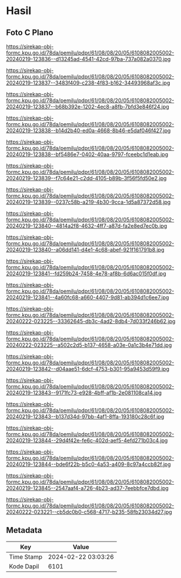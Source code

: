 # Hasil

## Foto C Plano

https://sirekap-obj-formc.kpu.go.id/78da/pemilu/pdpr/61/08/08/20/05/6108082005002-20240219-123836--d13245ad-4541-42cd-97ba-737a082a0370.jpg

https://sirekap-obj-formc.kpu.go.id/78da/pemilu/pdpr/61/08/08/20/05/6108082005002-20240219-123837--3483f409-c238-4f83-b162-34493968af3c.jpg

https://sirekap-obj-formc.kpu.go.id/78da/pemilu/pdpr/61/08/08/20/05/6108082005002-20240219-123837--b68b392e-1202-4ec8-a8fb-7bfd3e846f24.jpg

https://sirekap-obj-formc.kpu.go.id/78da/pemilu/pdpr/61/08/08/20/05/6108082005002-20240219-123838--b14d2b40-ed0a-4668-8b46-e5daf046f427.jpg

https://sirekap-obj-formc.kpu.go.id/78da/pemilu/pdpr/61/08/08/20/05/6108082005002-20240219-123838--bf5486e7-0402-40aa-9797-fceebc1d1eab.jpg

https://sirekap-obj-formc.kpu.go.id/78da/pemilu/pdpr/61/08/08/20/05/6108082005002-20240219-123839--f7c64e21-c2dd-4105-b89b-3f56f5fd50e2.jpg

https://sirekap-obj-formc.kpu.go.id/78da/pemilu/pdpr/61/08/08/20/05/6108082005002-20240219-123839--0237c58b-a219-4b30-9cca-1d5a87372d58.jpg

https://sirekap-obj-formc.kpu.go.id/78da/pemilu/pdpr/61/08/08/20/05/6108082005002-20240219-123840--4814a2f8-4632-4ff7-a87d-fa2e8ed7ec0b.jpg

https://sirekap-obj-formc.kpu.go.id/78da/pemilu/pdpr/61/08/08/20/05/6108082005002-20240219-123840--a06dd141-d4e1-4c68-abef-921f161791b8.jpg

https://sirekap-obj-formc.kpu.go.id/78da/pemilu/pdpr/61/08/08/20/05/6108082005002-20240219-123841--fd259b24-7458-4e78-af8b-6d6ac015f0df.jpg

https://sirekap-obj-formc.kpu.go.id/78da/pemilu/pdpr/61/08/08/20/05/6108082005002-20240219-123841--4a60fc68-a660-4407-9d81-ab394d1c6ee7.jpg

https://sirekap-obj-formc.kpu.go.id/78da/pemilu/pdpr/61/08/08/20/05/6108082005002-20240222-023225--33362645-db3c-4ad2-8db4-7d033f246b62.jpg

https://sirekap-obj-formc.kpu.go.id/78da/pemilu/pdpr/61/08/08/20/05/6108082005002-20240222-023225--a502c2d5-b137-4658-a03e-0a1c3b4e71dd.jpg

https://sirekap-obj-formc.kpu.go.id/78da/pemilu/pdpr/61/08/08/20/05/6108082005002-20240219-123842--d04aae51-6dcf-4753-b301-95a9453d59f9.jpg

https://sirekap-obj-formc.kpu.go.id/78da/pemilu/pdpr/61/08/08/20/05/6108082005002-20240219-123843--9171fc73-e928-4bff-af1b-2e081108ca14.jpg

https://sirekap-obj-formc.kpu.go.id/78da/pemilu/pdpr/61/08/08/20/05/6108082005002-20240219-123843--b137d34d-97bb-4af1-8ffa-193180c28c6f.jpg

https://sirekap-obj-formc.kpu.go.id/78da/pemilu/pdpr/61/08/08/20/05/6108082005002-20240219-123844--29d4f42e-fe6c-402d-aef5-4efd271b03c4.jpg

https://sirekap-obj-formc.kpu.go.id/78da/pemilu/pdpr/61/08/08/20/05/6108082005002-20240219-123844--bde6f22b-b5c0-4a53-a409-8c97a4ccb82f.jpg

https://sirekap-obj-formc.kpu.go.id/78da/pemilu/pdpr/61/08/08/20/05/6108082005002-20240219-123845--2547aaf4-a726-4b23-ad37-7eebbfce7dbd.jpg

https://sirekap-obj-formc.kpu.go.id/78da/pemilu/pdpr/61/08/08/20/05/6108082005002-20240222-023221--cb5dc0b0-c568-4717-b235-58fb23034d27.jpg


## Metadata

| Key        | Value               |
| ---------- | ------------------- |
| Time Stamp | 2024-02-22 03:03:26 |
| Kode Dapil | 6101                |



